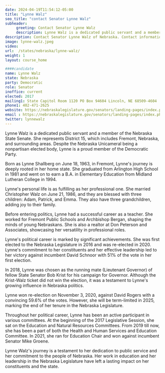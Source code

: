 ```yaml
---
date: 2024-04-19T11:54:12-05:00
title: "Lynne Walz"
seo_title: "contact Senator Lynne Walz"
subheader:
     greeting: Contact Senator Lynne Walz
     description: Lynne Walz is a dedicated public servant and a member of the Nebraska State Senate. She represents District 15, which includes Fremont, Nebraska, and surrounding areas. Despite the Nebraska Unicameral being a nonpartisan elected body, Lynne is a proud member of the Democratic Party.
description: Contact Senator Lynne Walz of Nebraska. Contact information for Lynne Walz includes email address, phone number, and mailing address.
image: lynne-walz.jpeg
video:
url:  /states/nebraska/lynne-walz/
weight: 1
layout: course_home

####candidate
name: Lynne Walz
state: Nebraska
party: Democratic
role: Senator
inoffice: current
elected: 2017
mailing1: State Capitol Room 1120 PO Box 94604 Lincoln, NE 68509-4604
phone1: 402-471-2625
website: https://nebraskalegislature.gov/senators/landing-pages/index.php?District=15/
email : https://nebraskalegislature.gov/senators/landing-pages/index.php?District=15/
twitter: lynnewalz
---
```


Lynne Walz is a dedicated public servant and a member of the Nebraska State Senate. She represents District 15, which includes Fremont, Nebraska, and surrounding areas. Despite the Nebraska Unicameral being a nonpartisan elected body, Lynne is a proud member of the Democratic Party.

Born as Lynne Shallberg on June 18, 1963, in Fremont, Lynne's journey is deeply rooted in her home state. She graduated from Arlington High School in 1981 and went on to earn a B.A. in Elementary Education from Midland Lutheran College in 1994.

Lynne's personal life is as fulfilling as her professional one. She married Christopher Walz on June 21, 1986, and they are blessed with three children: Adam, Patrick, and Emma. They also have three grandchildren, adding joy to their family.

Before entering politics, Lynne had a successful career as a teacher. She worked for Fremont Public Schools and Archbishop Bergan, shaping the minds of young Nebraskans. She is also a realtor at Don Peterson and Associates, showcasing her versatility in professional roles.

Lynne's political career is marked by significant achievements. She was first elected to the Nebraska Legislature in 2016 and was re-elected in 2020. Lynne's commitment to her constituents and her effective leadership led to her victory against incumbent David Schnoor with 51% of the vote in her first election.

In 2018, Lynne was chosen as the running mate (Lieutenant Governor) of fellow State Senator Bob Krist for his campaign for Governor. Although the Krist-Walz ticket did not win the election, it was a testament to Lynne's growing influence in Nebraska politics.

Lynne won re-election on November 3, 2020, against David Rogers with a convincing 59.6% of the votes. However, she will be term-limited in 2025, marking the end of her tenure in the Nebraska Legislature.

Throughout her political career, Lynne has been an active participant in various committees. At the beginning of the 2017 Legislative Session, she sat on the Education and Natural Resources Committees. From 2019 till now, she has been a part of both the Health and Human Services and Education Committee. In 2021, she ran for Education Chair and won against incumbent Senator Mike Groene.

Lynne Walz's journey is a testament to her dedication to public service and her commitment to the people of Nebraska. Her work in education and her leadership in the Nebraska Legislature have left a lasting impact on her constituents and the state.
